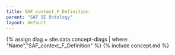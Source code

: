 ```yaml
---
title: SAF_context_F_Definition
parent: "SAF SE Ontology"
layout: default
---
```

{% assign diag = site.data.concept-diags | where: "Name","SAF_context_F_Definition" %}
{% include concept.md %}